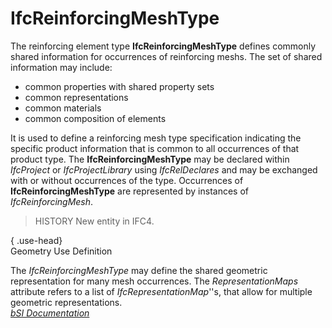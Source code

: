 IfcReinforcingMeshType
======================
The reinforcing element type **IfcReinforcingMeshType** defines commonly
shared information for occurrences of reinforcing meshs. The set of shared
information may include:  
  
* common properties with shared property sets  
* common representations  
* common materials  
* common composition of elements  
  
It is used to define a reinforcing mesh type specification indicating the
specific product information that is common to all occurrences of that product
type. The **IfcReinforcingMeshType** may be declared within _IfcProject_ or
_IfcProjectLibrary_ using _IfcRelDeclares_ and may be exchanged with or
without occurrences of the type. Occurrences of **IfcReinforcingMeshType** are
represented by instances of _IfcReinforcingMesh_.  
  
> HISTORY  New entity in IFC4.  
  
{ .use-head}  
Geometry Use Definition  
  
The _IfcReinforcingMeshType_ may define the shared geometric representation
for many mesh occurrences. The _RepresentationMaps_ attribute refers to a list
of _IfcRepresentationMap_''s, that allow for multiple geometric
representations.  
[ _bSI
Documentation_](https://standards.buildingsmart.org/IFC/DEV/IFC4_2/FINAL/HTML/schema/ifcstructuralelementsdomain/lexical/ifcreinforcingmeshtype.htm)


